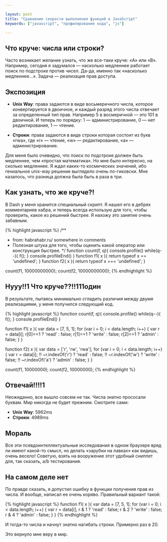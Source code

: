 ```yaml
---

layout: post
title: "Сравнение скорости выполнения функций в JavaScript"
keywords: ["javascript", "профилирование кода", "js"]

---
```



## Что круче: числа или строки?

Часто возникает желание узнать, что же все-таки круче: «A» или «B». Например,
сегодня я задумался — насколько медленнее работает поиск по подстроке против
чисел. Да-да, именно так «насколько медленнее...». Задача — реализация прав
доступа.


## Экспозиция

* **Unix Way**: права задаются в виде восьмеричного числа, которое 
конвертируется в двоичное, и каждый разряд этого числа отвечает за определенный
тип прав. Например 5 в восмеричной — это 101 в двоичной. И теперь по порядку: 
1 — администрирование, 0 — нет редактирования, 1 — чтение.

* **Строки**: права задаются в виде строки которая состоит из букв «rwa», 
где «r» — чтение, «w» — редактирование, «a» — администрирование.

Для меня было очевидно, что поиск по подстроке должен быть медленнее,
чем «простая математика». Но мне было интересно, на сколько медленнее.
Я ждал каких-то космических значений, ибо гениальное unix-way решение выглядело
очень по-гиковски. Мне казалось, что разница должна была быть в раза в три.


## Как узнать, что же круче?!

В Dash у меня хранится специальный скрипт. Я нашел его в дебрях комментариев
хабра, и теперь всегда использую для того, чтобы проверить, какое из решений
быстрее. Я нахожу это занятие очень забавным.

{% highlight javascript %}
/** 
 * from: habrahabr.ru/ somewhere in comments
 * Полезная штука для того, чтобы оценить какой оператор или конструкция быстрее.
 */
function count(f, q){
    console.profile()
    while(q--){
        f();
    }
    console.profileEnd()
}
function f1( x ){
    return typeof x == 'undefined';
}
function f2( x ){
    return typeof x === 'undefined';
}

count(f1, 10000000000);
count(f2, 10000000000);
{% endhighlight %}

## Нууу!!1 Что круче??!!111один

В результате, пытаясь минимально сгладить различия между двумя реализациями,
у меня получился следующий код.

{% highlight javascript %}
function count(f, q){
    console.profile()
    while(q--){
        f();
    }
    console.profileEnd()
}


function f1( x ){
    var data = [7, 5, 1];
    for (var i = 0; i < data.length; i++) {
      var r = data[i];
      r[0]==1 ? 'read' : false;
      r[1]==1 ? 'write' : false;
      r[2]==1 ? 'admin' : false;
    }
}


function f2( x ){
    var data = ['r', 'rw', 'rwa'];
    for (var i = 0; i < data.length; i++) {
      var r = data[i];
      !! ~r.indexOf('r') ? 'read' : false;
      !! ~r.indexOf('w') ? 'write' : false;
      !! ~r.indexOf('a') ? 'admin' : false;
    }
}

count(f1, 10000000);
count(f2, 10000000);
{% endhighlight %}


## Отвечай!!!!1

Неожиданно, все вышло совсем не так. Числа знатно прососали буквам.
Мир никогда не будет прежним. Смотрите сами: 

* **Unix Way**: 5962ms
* **Строки**: 4989ms


## Мораль

Все эти псевдоинтеллектуальные исследования в одном браузере вряд ли имеют
какой-то смысл, но делать «зарубки на лавках» как видишь, очень весело! Советую,
взять на вооружение этот удобный сниппет для, так сказать, a/b тестирования.

## На самом деле нет

По правде сказать, я допустил ошибку в функции получения прав из числа.
И вообще, написал ее очень коряво. Правильный вариант такой:

{% highlight javascript %}
function f1( x ){
    var data = [7, 5, 1];
    for (var i = 0; i < data.length; i++) {
      var r = data[i];
      r & 1 ? 'read' : false;
      r & 2 ? 'write' : false;
      r & 4 ? 'admin' : false;
    }
}
{% endhighlight %}

И тогда-то числа и начнут знатно нагибать строки. Примерно раз в 20. 

Это вернуло мне веру в мир. 